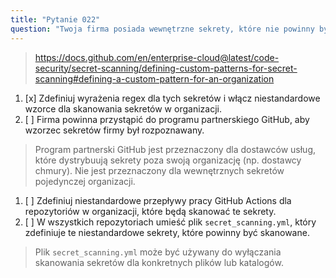 ```yaml
---
title: "Pytanie 022"
question: "Twoja firma posiada wewnętrzne sekrety, które nie powinny być wysyłane do repozytoriów GitHub. Wzorzec tych sekretów nie jest rozpoznawany przez GitHub i dlatego nie jest wykrywany przez skanowanie sekretów. Co firmy mogą zrobić, aby chronić swoich programistów przed przypadkowym wysłaniem tych sekretów do repozytoriów w ich organizacji GitHub?"
---
```



> https://docs.github.com/en/enterprise-cloud@latest/code-security/secret-scanning/defining-custom-patterns-for-secret-scanning#defining-a-custom-pattern-for-an-organization
1. [x] Zdefiniuj wyrażenia regex dla tych sekretów i włącz niestandardowe wzorce dla skanowania sekretów w organizacji.
1. [ ] Firma powinna przystąpić do programu partnerskiego GitHub, aby wzorzec sekretów firmy był rozpoznawany.
> Program partnerski GitHub jest przeznaczony dla dostawców usług, które dystrybuują sekrety poza swoją organizację (np. dostawcy chmury). Nie jest przeznaczony dla wewnętrznych sekretów pojedynczej organizacji.
1. [ ] Zdefiniuj niestandardowe przepływy pracy GitHub Actions dla repozytoriów w organizacji, które będą skanować te sekrety.
1. [ ] W wszystkich repozytoriach umieść plik `secret_scanning.yml`, który zdefiniuje te niestandardowe sekrety, które powinny być skanowane.
> Plik `secret_scanning.yml` może być używany do wyłączania skanowania sekretów dla konkretnych plików lub katalogów. 
